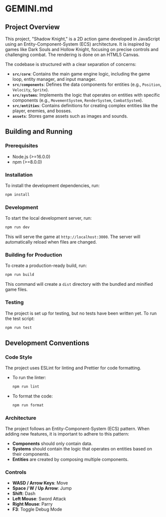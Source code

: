 # GEMINI.md

## Project Overview

This project, "Shadow Knight," is a 2D action game developed in JavaScript using an Entity-Component-System (ECS) architecture. It is inspired by games like Dark Souls and Hollow Knight, focusing on precise controls and challenging combat. The rendering is done on an HTML5 Canvas.

The codebase is structured with a clear separation of concerns:
- **`src/core`**: Contains the main game engine logic, including the game loop, entity manager, and input manager.
- **`src/components`**: Defines the data components for entities (e.g., `Position`, `Velocity`, `Sprite`).
- **`src/systems`**: Implements the logic that operates on entities with specific components (e.g., `MovementSystem`, `RenderSystem`, `CombatSystem`).
- **`src/entities`**: Contains definitions for creating complex entities like the player, enemies, and bosses.
- **`assets`**: Stores game assets such as images and sounds.

## Building and Running

### Prerequisites
- Node.js (>=16.0.0)
- npm (>=8.0.0)

### Installation
To install the development dependencies, run:
```bash
npm install
```

### Development
To start the local development server, run:
```bash
npm run dev
```
This will serve the game at `http://localhost:3000`. The server will automatically reload when files are changed.

### Building for Production
To create a production-ready build, run:
```bash
npm run build
```
This command will create a `dist` directory with the bundled and minified game files.

### Testing
The project is set up for testing, but no tests have been written yet. To run the test script:
```bash
npm run test
```

## Development Conventions

### Code Style
The project uses ESLint for linting and Prettier for code formatting.

- To run the linter:
  ```bash
  npm run lint
  ```
- To format the code:
  ```bash
  npm run format
  ```

### Architecture
The project follows an Entity-Component-System (ECS) pattern. When adding new features, it is important to adhere to this pattern:
- **Components** should only contain data.
- **Systems** should contain the logic that operates on entities based on their components.
- **Entities** are created by composing multiple components.

### Controls
- **WASD / Arrow Keys**: Move
- **Space / W / Up Arrow**: Jump
- **Shift**: Dash
- **Left Mouse**: Sword Attack
- **Right Mouse**: Parry
- **F3**: Toggle Debug Mode
